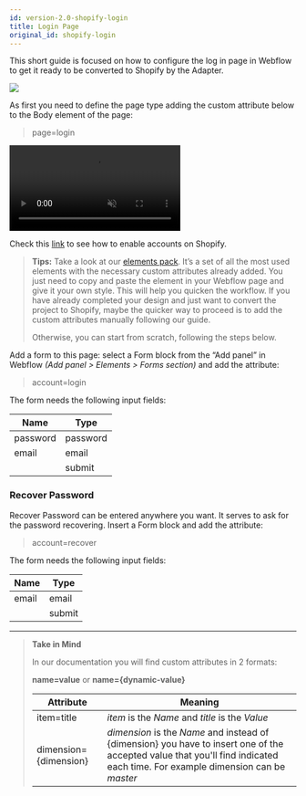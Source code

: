 ```yaml
---
id: version-2.0-shopify-login
title: Login Page
original_id: shopify-login
---
```


This short guide is focused on how to configure the log in page in Webflow to get it ready to be converted to Shopify by the Adapter. 

![](assets/shopify-login.png)

As first you need to define the page type adding the custom attribute below to the Body element of the page:

>page=login

<pre>
<video autoplay muted playsinline="true" loop>
<source src="/assets/page-type.webm">
</video>
</pre>

Check this [link](https://help.shopify.com/en/manual/checkout-settings/customer-accounts) to see how to enable accounts on Shopify.

> **Tips:**
> Take a look at our [elements pack](https://webflow.com/website/webflow-to-shopify-elements). It’s a set of all the most used elements with the necessary custom attributes already added. You just need to copy and paste the element in your Webflow page and give it your own style. This will help you quicken the workflow. If you have already completed your design and just want to convert the project to Shopify, maybe the quicker way to proceed is to add the custom attributes manually following our guide.
>
> Otherwise, you can start from scratch, following the steps below.

Add a form to this page: select a Form block from the “Add panel” in Webflow *(Add panel > Elements > Forms section)* and add the attribute:

> account=login

The form needs the following input fields: 

 **Name**             | **Type** | 
 -------------        | --------------- |
 | password           | password |
 | email | email |
 |                         | submit |


### Recover Password
Recover Password can be entered anywhere you want. It serves to ask for the password recovering.
Insert a Form block and add the attribute:

> account=recover

The form needs the following input fields: 

 **Name**             | **Type** | 
 -------------        | --------------- |
 | email | email |
 |                         | submit |


---------
> **Take in Mind**
>
> In our documentation you will find custom attributes in 2 formats:
>
> **name=value** or **name={dynamic-value}**
>
>
> **Attribute**             | **Meaning** | 
> -------------             | --------------- |
> | item=title              | *item* is the *Name* and *title* is the *Value* |
> | dimension={dimension}   | *dimension* is the *Name* and instead of {dimension} you have to insert one of the accepted value that you'll find indicated each time. For example dimension can be *master*|
